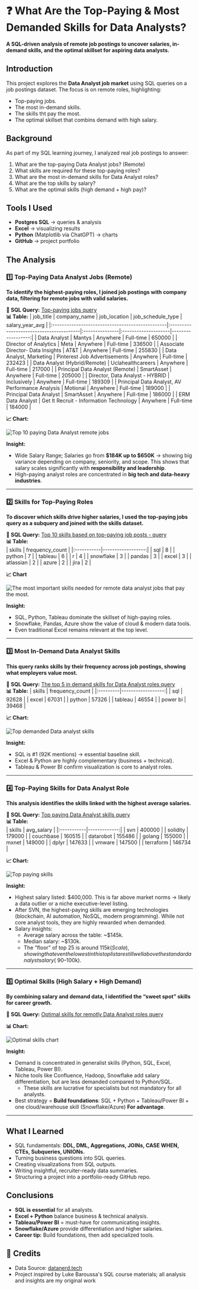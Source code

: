# ❓ What Are the Top-Paying & Most Demanded Skills for Data Analysts?
**A SQL-driven analysis of remote job postings to uncover salaries, in-demand skills, and the optimal skillset for aspiring data analysts.**

## Introduction 

This project explores the **Data Analyst job market** using SQL queries on a job postings dataset.
The focus is on remote roles, highlighting:
- Top-paying jobs.
- The most in-demand skills.
- The skills tht pay the most.
- The optimal skillset that combins demand with high salary.

## Background 
As part of my SQL learning journey, I analyzed real job postings to answer:
1. What are the top-paying Data Analyst jobs? (Remote)
2. What skills are required for these top-paying roles?
3. What are the most in-demand skills for Data Analyst roles?
4. What are the top skills by salary?
5. What are the optimal skills (high demand + high pay)?

## Tools I Used 
- **Postgres SQL** → queries & analysis  
- **Excel** → visualizing results  
- **Python** (Matplotlib via ChatGPT) → charts  
- **GitHub** → project portfolio  

## The Analysis 
### 1️⃣ Top-Paying Data Analyst Jobs (Remote) 
**To identify the highest-paying roles, I joined job postings with company data, filtering for remote jobs with valid salaries.**   

**📂 SQL Query:** [Top-paying jobs query](/project_sql/1_top_paying_jobs.sql)  
**📊 Table:** 
| job_title                                       | company_name                            | job_location   | job_schedule_type   |   salary_year_avg |
|:------------------------------------------------|:----------------------------------------|:---------------|:--------------------|------------------:|
| Data Analyst                                    | Mantys                                  | Anywhere       | Full-time           |            650000 |
| Director of Analytics                           | Meta                                    | Anywhere       | Full-time           |            336500 |
| Associate Director- Data Insights               | AT&T                                    | Anywhere       | Full-time           |            255830 |
| Data Analyst, Marketing                         | Pinterest Job Advertisements            | Anywhere       | Full-time           |            232423 |
| Data Analyst (Hybrid/Remote)                    | Uclahealthcareers                       | Anywhere       | Full-time           |            217000 |
| Principal Data Analyst (Remote)                 | SmartAsset                              | Anywhere       | Full-time           |            205000 |
| Director, Data Analyst - HYBRID                 | Inclusively                             | Anywhere       | Full-time           |            189309 |
| Principal Data Analyst, AV Performance Analysis | Motional                                | Anywhere       | Full-time           |            189000 |
| Principal Data Analyst                          | SmartAsset                              | Anywhere       | Full-time           |            186000 |
| ERM Data Analyst                                | Get It Recruit - Information Technology | Anywhere       | Full-time           |            184000 |

**📈 Chart:**  

![Top 10 paying Data Analyst remote jobs](/assets/top_paying_jobs_edited.png)

**Insight:**  
- Wide Salary Range; Salaries go from **$184K up to $650K** → showing big variance depending on company, seniority, and scope. This shows that salary scales significantly with **responsibility and leadership**.
- High-paying analyst roles are concentrated in **big tech and data-heavy industries**.
---

### 2️⃣ Skills for Top-Paying Roles
**To discover which skills drive higher salaries, I used the top-paying jobs query as a subquery and joined with the skills dataset.** 

**📂 SQL Query:** [Top 10 skills based on top-paying job posts - query](/project_sql/2_top_paying_job_skills.sql)  
**📊 Table:**  
| skills     |   frequency_count |
|:-----------|------------------:|
| sql        |                 8 |
| python     |                 7 |
| tableau    |                 6 |
| r          |                 4 |
| snowflake  |                 3 |
| pandas     |                 3 |
| excel      |                 3 |
| atlassian  |                 2 |
| azure      |                 2 |
| jira       |                 2 |

**📈 Chart**  

![The most important skills needed for remote data analyst jobs that pay the most.](/assets/top_paying_job_skills.png)

**Insight:**   
- SQL, Python, Tableau dominate the skillset of high-paying roles.
- Snowflake, Pandas, Azure show the value of cloud & modern data tools.
- Even traditional Excel remains relevant at the top level.

---

### 3️⃣ Most In-Demand Data Analyst Skills
**This query ranks skills by their frequency across job postings, showing what employers value most.**

**📂 SQL Query:** [The top 5 in demand skills for Data Analyst roles query](/project_sql/3_top_demanded_skills.sql)  
**📊 Table:** 
| skills   |   frequency_count |
|:---------|------------------:|
| sql      |             92628 |
| excel    |             67031 |
| python   |             57326 |
| tableau  |             46554 |
| power bi |             39468 |

**📈 Chart:**

![Top demanded Data analyst skills](/assets/top5_demanded_skills.png)  

**Insight:**   
- SQL is #1 (92K mentions) → essential baseline skill.
- Excel & Python are highly complementary (business + technical).
- Tableau & Power BI confirm visualization is core to analyst roles.
---

### 4️⃣ Top-Paying Skills for Data Analyst Role  
**This analysis identifies the skills linked with the highest average salaries.**  

**📂 SQL Query:** [Top paying Data Analyst skills query](/project_sql/4_top_paying_skills.sql)  
**📊 Table:**  
| skills     |   avg_salary |
|:-----------|-------------:|
| svn        |       400000 |
| solidity   |       179000 |
| couchbase  |       160515 |
| datarobot  |       155486 |
| golang     |       155000 |
| mxnet      |       149000 |
| dplyr      |       147633 |
| vmware     |       147500 |
| terraform  |       146734 |

**📈 Chart:**  

![Top paying skills](/assets/top_paying_skills.png)  

**Insight:**  
- Highest salary listed: $400,000. This is far above market norms → likely a data outlier or a niche executive-level listing.
- After SVN, the highest-paying skills are emerging technologies (blockchain, AI automation, NoSQL, modern programming). While not core analyst tools, they are highly rewarded when demanded.
- Salary insights:
    - Average salary across the table: ~$145k.
    - Median salary: ~$130k.
    - The “floor” of top 25 is around $115k (Scala), showing that even the lowest in this top list are still well above the standard analyst salary (~$90–100k).
---

### 5️⃣ Optimal Skills (High Salary + High Demand)
**By combining salary and demand data, I identified the “sweet spot” skills for career growth.**

**📂 SQL Query:** [Optimal skills for remotly Data Analyst roles query](/project_sql/5_optimal_skills.sql)

**📊 Chart:** 

![Optimal skills chart](/assets/Optimal_skills_excel_chart.png)

**Insight:**   
- Demand is concentrated in generalist skills (Python, SQL, Excel, Tableau, Power BI).
- Niche tools like Confluence, Hadoop, Snowflake add salary differentiation, but are less demanded compared to Python/SQL.
    - These skills are lucrative for specialists but not mandatory for all analysts.
- Best strategy = **Build foundations**: SQL + Python + Tableau/Power BI + one cloud/warehouse skill (Snowflake/Azure) **For advantage**.

---

## What I Learned
- SQL fundamentals: **DDL, DML, Aggregations, JOINs, CASE WHEN, CTEs, Subqueries, UNIONs.**
- Turning business questions into SQL queries.
- Creating visualizations from SQL outputs.
- Writing insightful, recruiter-ready data summaries.  
- Structuring a project into a portfolio-ready GitHub repo.
## Conclusions 
- **SQL is essential** for all analysts.
- **Excel + Python** balance business & technical analysis.
- **Tableau/Power BI** = must-have for communicating insights.
- **Snowflake/Azure** provide differentiation and higher salaries.
- **Career tip:** Build foundations, then add specialized tools.

## 📑 Credits
- Data Source: [datanerd.tech](datanerd.tech)
- Project inspired by Luke Baroussa's SQL course materials; all analysis and insights are my original work  
